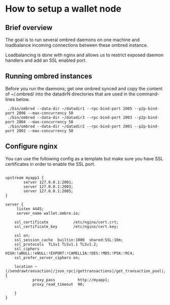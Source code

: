 # How to setup a wallet node

## Brief overview
The goal is to run several ombred daemons on one machine and loadbalance incoming connections between these ombred instance.

Loadbalancing is done with nginx and allows us to restrict exposed daemon handlers and add an SSL enabled port.

## Running ombred instances
Before you run the daemons; get one ombred synced and copy the content of ~/.ombred/ into the datadirN directories that are used in the command-lines below.

```
 ./bin/ombred --data-dir ~/datadir1 --rpc-bind-port 2005 --p2p-bind-port 2006 --max-concurrency 50
 ./bin/ombred --data-dir ~/datadir3 --rpc-bind-port 2003 --p2p-bind-port 2004 --max-concurrency 50
 ./bin/ombred --data-dir ~/datadir2 --rpc-bind-port 2001 --p2p-bind-port 2002 --max-concurrency 50
```


## Configure nginx

You can use the following config as a template but make sure you have SSL certificates in order to enable the SSL port.

```

upstream myapp1 {
        server 127.0.0.1:2001;
        server 127.0.0.1:2003;
        server 127.0.0.1:2005;
}

server {
     listen 4445;
     server_name wallet.ombre.io;

    ssl_certificate           /etc/nginx/cert.crt;
    ssl_certificate_key       /etc/nginx/cert.key;

    ssl on;
    ssl_session_cache  builtin:1000  shared:SSL:10m;
    ssl_protocols  TLSv1 TLSv1.1 TLSv1.2;
    ssl_ciphers HIGH:!aNULL:!eNULL:!EXPORT:!CAMELLIA:!DES:!MD5:!PSK:!RC4;
    ssl_prefer_server_ciphers on;

    location ~ (/sendrawtransaction|/json_rpc|/gettransactions|/get_transaction_pool|/get_outs.bin|/getheight|/gethashes.bin|/getblocks.bin|/getwalletblocks.bin) {
            proxy_pass          http://myapp1;
            proxy_read_timeout  90;

    }
}
```
